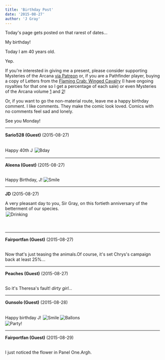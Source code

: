 ```yaml
---
title: 'Birthday Post'
date: '2015-08-27'
author: 'J Gray'
---
```


<p>Today's page gets posted on that rarest of dates...</p><p>My birthday!</p><p>Today I am 40 years old. </p><p>Yep.</p><p>If you're interested in giving me a present, please consider supporting Mysteries of the Arcana <a href="https://www.patreon.com/user?u=452395" target="_blank">via Patreon</a> or, if you are a Pathfinder player, buying a copy of Letters from the <a href="http://drivethrurpg.com/product/150489/Letters-from-the-Flaming-Crab-Winged-Cavalry" target="_blank">Flaming Crab: Winged Cavalry</a> (I have ongoing royalties for that one so I get a percentage of each sale) or even Mysteries of the Arcana volume <a href="http://www.amazon.com/Mysteries-Arcana-Chapter-Heavens-Earths-ebook/dp/B00S7LB620/" target="_blank">1</a> and <a href="http://www.amazon.com/Mysteries-Arcana-chapter-All-Down-ebook/dp/B00S6ZTYDA/" target="_blank">2</a>! </p><p>Or, if you want to go the non-material route, leave me a happy birthday comment. I like comments. They make the comic look loved. Comics with no comments feel sad and lonely.</p><p>See you Monday!</p>

---
**Sario528 (Guest)** (2015-08-27)

<br> Happy 40th J&nbsp;<img src=" /smilies/bday.gif " border="0" alt=" Bday " hspace="2" vspace="2">

---
**Aleena (Guest)** (2015-08-27)

<br> Happy Birthday, J! <img src="/smilies/smile.gif" alt="Smile" border="0">

---
**JD** (2015-08-27)

A very pleasant day to you, Sir Gray, on this fortieth anniversary of the betterment of our species. <br><img alt=" Drinking " src=" /smilies/drinking.gif " hspace="2" border="0" vspace="2"> <img alt="" src="http://test.wingnetwork.com/smilies/party2.gif" hspace="" border="0" vspace=""> <img alt="" src="http://test.wingnetwork.com/smilies/music4.gif" hspace="" border="0" vspace=""><br><br><br>

---
**Fairportfan (Guest)** (2015-08-27)

<br>Now that's just teasing the animals.Of course, it's set Chrys's campaign back at least 25%...

---
**Peaches (Guest)** (2015-08-27)

<br> So it's Theresa's fault! <i>dirty girl...</i>

---
**Gunsolo (Guest)** (2015-08-28)

<br> Happy birthday J! <img alt=" Smile " src=" /smilies/smile.gif " hspace="2" border="0" vspace="2"><img alt=" Ballons " src=" /smilies/balloons.gif " hspace="2" border="0" vspace="2"><br><img alt="Party!" src="http://i.imgur.com/2e9Sg.gif" align="middle" hspace="" border="0" vspace=""><br>

---
**Fairportfan (Guest)** (2015-08-29)

<br>I just noticed the flower in Panel One.Argh.

